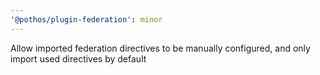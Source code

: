 ```yaml
---
'@pothos/plugin-federation': minor
---
```


Allow imported federation directives to be manually configured, and only import used directives by
default
